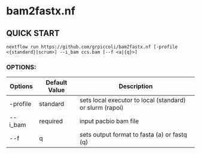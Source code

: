 # bam2fastx.nf

## QUICK START
```
nextflow run https://github.com/grpiccoli/bam2fastx.nf [-profile <{standard}|scrum>] --i_bam ccs.bam [--f <a|{q}>]
```

### OPTIONS:
| Options   | Default Value | Description
| --------- | ------------- | --------------------------------------------------------
| -profile  | standard      | sets local executor to local (standard) or slurm (rapoi)  
| --i_bam   | required      | input pacbio bam file  
| --f       | q             | sets output format to fasta (a) or fastq (q)  